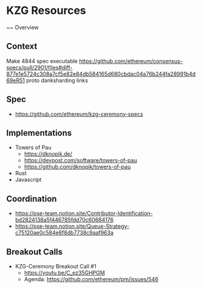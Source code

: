 # KZG Resources

~~ Overview

## Context
Make 4844 spec executable https://github.com/ethereum/consensus-specs/pull/2901/files#diff-877e1e5724c308a7cf5e82e84db584165d680cbdac04a76b244fa28991b4d69eR51
proto danksharding links

## Spec

- https://github.com/ethereum/kzg-ceremony-specs

## Implementations
- Towers of Pau
    - https://dknopik.de/
    - https://devpost.com/software/towers-of-pau
    - https://github.com/dknopik/towers-of-pau
- Rust
- Javascript

## Coordination
- https://pse-team.notion.site/Contributor-Identification-bd2824138a5f446785fdd70c60684176
- https://pse-team.notion.site/Queue-Strategy-c75120ae0c584e6f8db7738c9aaf963a

## Breakout Calls
- KZG-Ceremony Breakout Call #1
  - https://youtu.be/C_ez35GHPGM
  - Agenda: https://github.com/ethereum/pm/issues/546
